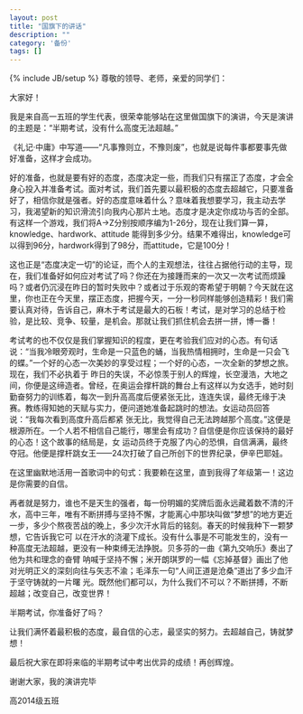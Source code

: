 ```yaml
---
layout: post
title: "国旗下的讲话"
description: ""
category: '备份'
tags: []
---
```

{% include JB/setup %}
尊敬的领导、老师，亲爱的同学们：

大家好！

我是来自高一五班的学生代表，很荣幸能够站在这里做国旗下的演讲，今天是演讲的主题是：“半期考试，没有什么高度无法超越。”

《礼记·中庸》中写道——“凡事豫则立，不豫则废”，也就是说每件事都要事先做好准备，这样才会成功。

好的准备，也就是要有好的态度，态度决定一些，而我们只有摆正了态度，才会全身心投入并准备考试。面对考试，我们首先要以最积极的态度去超越它，只要准备好了，相信你就是强者。好的态度意味着什么？意味着我想要学习，我主动去学习，我渴望新的知识滑流引向我内心那片土地。态度才是决定你成功与否的全部。有这样一个游戏，我们将A→Z分别按顺序编为1-26分，现在让我们算一算，knowledge、hardwork、attitude 能得到多少分。结果不难得出，knowledge可以得到96分，hardwork得到了98分，而attitude，它是100分！

这也正是“态度决定一切”的论证，而个人的主观想法，往往占据他行动的主导，现在，我们准备好如何应对考试了吗？你还在为接踵而来的一次又一次考试而烦躁吗？或者仍沉浸在昨日的暂时失败中？或者过于乐观的寄希望于明朝？今天就在这里，你也正在今天里，摆正态度，把握今天，一分一秒同样能够创造精彩！我们需要认真对待，告诉自己，麻木于考试是最大的石板！考试，是对学习的总结于检验，是比较、竞争、较量，是机会。那就让我们抓住机会去拼一拼，博一番！

考试考的也不仅仅是我们掌握知识的程度，更在考验我们应对的心态。有句话说：“当我冷眼旁观时，生命是一只蓝色的蛹，当我热情相拥时，生命是一只会飞的蝶。”一个好的心态一次美妙的享受过程；一个好的心态，一次全新的梦想之旅。现在，我们不必执着于 昨日的失误，不必惊羡于别人的辉煌，长空漫浩，大地之间，你便是这缔造者。曾经，在奥运会撑杆跳的舞台上有这样以为女选手，她时刻勤奋努力的训练着，每次一到升高高度后便紧张无比，连连失误，最终无缘于决赛。教练得知她的天赋与实力，便问道她准备起跳时的想法。女运动员回答说：“我每次看到高度升高后都紧 张无比，我觉得自己无法跨越那个高度。”这便是根源所在。一个人若不相信自己能行，哪里会有成功？自信便是你应该保持的最好的心态！这个故事的结局是，女 运动员终于克服了内心的恐惧，自信满满，最终夺冠。他便是撑杆跳女王——24次打破了自己所创下的世界纪录，伊辛巴耶娃。

在这里幽默地活用一首歌词中的句式：我要赖在这里，直到我得了年级第一！这边是你需要的自信。

再者就是努力，谁也不是天生的强者，每一份明媚的奖牌后面永远藏着数不清的汗水，高中三年，唯有不断拼搏与坚持不懈，才能离心中那块叫做“梦想”的地方更近一步，多少个熬夜苦战的晚上，多少次汗水背后的铭刻。春天的时候我种下一颗梦想，它告诉我它可 以在汗水的浇灌下成长。没有什么事是不可能发生的，没有一种高度无法超越，更没有一种束缚无法挣脱。贝多芬的一曲《第九交响乐》奏出了他为共和理念的奋臂 呐喊于坚持不懈；米开朗琪罗的一幅《忘掉基督》画出了他对光明正义的深刻向往与矢志不渝；毛泽东一句“人间正道是沧桑”道出了多少血汗于坚守铸就的一片曙 光。既然他们都可以，为什么我们不可以？不断拼搏，不断超越；改变自己，改变世界！

半期考试，你准备好了吗？

让我们满怀着最积极的态度，最自信的心志，最坚实的努力。去超越自己，铸就梦想！

最后祝大家在即将来临的半期考试中考出优异的成绩！再创辉煌。

谢谢大家，我的演讲完毕

高2014级五班
